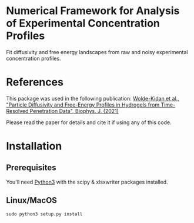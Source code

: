 # Numerical Framework for Analysis of Experimental Concentration Profiles

Fit diffusivity and free energy landscapes from raw and noisy experimental concentration profiles.

# References

This package was used in the following publication:
[Wolde-Kidan et al., "Particle Diffusivity and Free-Energy Profiles in Hydrogels from Time-Resolved Penetration Data", Biophys. J. (2021)](https://www.sciencedirect.com/science/article/pii/S0006349521000011)

Please read the paper for details and cite it if using any of this code.

# Installation

## Prerequisites

You'll need [Python3](https://www.python.org) with the scipy & xlsxwriter packages installed.

## Linux/MacOS

```
sudo python3 setup.py install
```
